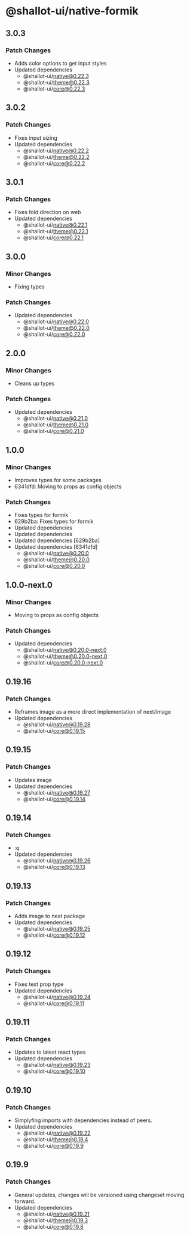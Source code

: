 # @shallot-ui/native-formik

## 3.0.3

### Patch Changes

- Adds color options to get input styles
- Updated dependencies
  - @shallot-ui/native@0.22.3
  - @shallot-ui/theme@0.22.3
  - @shallot-ui/core@0.22.3

## 3.0.2

### Patch Changes

- Fixes input sizing
- Updated dependencies
  - @shallot-ui/native@0.22.2
  - @shallot-ui/theme@0.22.2
  - @shallot-ui/core@0.22.2

## 3.0.1

### Patch Changes

- Fixes fold direction on web
- Updated dependencies
  - @shallot-ui/native@0.22.1
  - @shallot-ui/theme@0.22.1
  - @shallot-ui/core@0.22.1

## 3.0.0

### Minor Changes

- Fixing types

### Patch Changes

- Updated dependencies
  - @shallot-ui/native@0.22.0
  - @shallot-ui/theme@0.22.0
  - @shallot-ui/core@0.22.0

## 2.0.0

### Minor Changes

- Cleans up types

### Patch Changes

- Updated dependencies
  - @shallot-ui/native@0.21.0
  - @shallot-ui/theme@0.21.0
  - @shallot-ui/core@0.21.0

## 1.0.0

### Minor Changes

- Improves types for some packages
- 6341dfd: Moving to props as config objects

### Patch Changes

- Fixes types for formik
- 629b2ba: Fixes types for formik
- Updated dependencies
- Updated dependencies
- Updated dependencies [629b2ba]
- Updated dependencies [6341dfd]
  - @shallot-ui/native@0.20.0
  - @shallot-ui/theme@0.20.0
  - @shallot-ui/core@0.20.0

## 1.0.0-next.0

### Minor Changes

- Moving to props as config objects

### Patch Changes

- Updated dependencies
  - @shallot-ui/native@0.20.0-next.0
  - @shallot-ui/theme@0.20.0-next.0
  - @shallot-ui/core@0.20.0-next.0

## 0.19.16

### Patch Changes

- Reframes image as a more direct implementation of next/image
- Updated dependencies
  - @shallot-ui/native@0.19.28
  - @shallot-ui/core@0.19.15

## 0.19.15

### Patch Changes

- Updates image
- Updated dependencies
  - @shallot-ui/native@0.19.27
  - @shallot-ui/core@0.19.14

## 0.19.14

### Patch Changes

- :q
- Updated dependencies
  - @shallot-ui/native@0.19.26
  - @shallot-ui/core@0.19.13

## 0.19.13

### Patch Changes

- Adds image to next package
- Updated dependencies
  - @shallot-ui/native@0.19.25
  - @shallot-ui/core@0.19.12

## 0.19.12

### Patch Changes

- Fixes text prop type
- Updated dependencies
  - @shallot-ui/native@0.19.24
  - @shallot-ui/core@0.19.11

## 0.19.11

### Patch Changes

- Updates to latest react types
- Updated dependencies
  - @shallot-ui/native@0.19.23
  - @shallot-ui/core@0.19.10

## 0.19.10

### Patch Changes

- Simplyfing imports with dependencies instead of peers.
- Updated dependencies
  - @shallot-ui/native@0.19.22
  - @shallot-ui/theme@0.19.4
  - @shallot-ui/core@0.19.9

## 0.19.9

### Patch Changes

- General updates, changes will be versioned using changeset moving forward.
- Updated dependencies
  - @shallot-ui/native@0.19.21
  - @shallot-ui/theme@0.19.3
  - @shallot-ui/core@0.19.8
